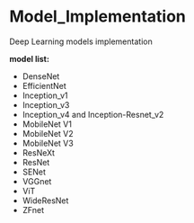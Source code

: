 # Model_Implementation
Deep Learning models implementation

**model list:**
- DenseNet
- EfficientNet
- Inception_v1
- Inception_v3
- Inception_v4 and Inception-Resnet_v2
- MobileNet V1
- MobileNet V2
- MobileNet V3
- ResNeXt
- ResNet
- SENet
- VGGnet
- ViT
- WideResNet
- ZFnet
